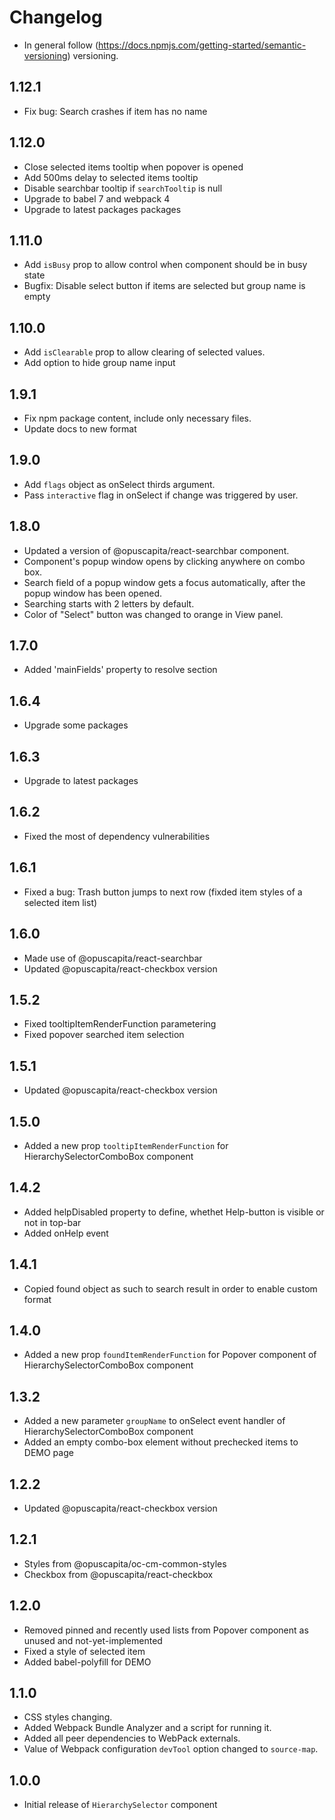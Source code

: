 # Changelog

* In general follow (https://docs.npmjs.com/getting-started/semantic-versioning) versioning.

## <next>

## 1.12.1
* Fix bug: Search crashes if item has no name

## 1.12.0
* Close selected items tooltip when popover is opened
* Add 500ms delay to selected items tooltip
* Disable searchbar tooltip if `searchTooltip` is null
* Upgrade to babel 7 and webpack 4
* Upgrade to latest packages packages

## 1.11.0
* Add `isBusy` prop to allow control when component should be in busy state
* Bugfix: Disable select button if items are selected but group name is empty

## 1.10.0
* Add `isClearable` prop to allow clearing of selected values.
* Add option to hide group name input

## 1.9.1
* Fix npm package content, include only necessary files.
* Update docs to new format

## 1.9.0
* Add `flags` object as onSelect thirds argument.
* Pass `interactive` flag in onSelect if change was triggered by user.

## 1.8.0
* Updated a version of @opuscapita/react-searchbar component.
* Component's popup window opens by clicking anywhere on combo box.
* Search field of a popup window gets a focus automatically, after the popup window has been opened.
* Searching starts with 2 letters by default.
* Color of "Select" button was changed to orange in View panel.

## 1.7.0
* Added 'mainFields' property to resolve section

## 1.6.4
* Upgrade some packages

## 1.6.3
* Upgrade to latest packages

## 1.6.2
* Fixed the most of dependency vulnerabilities

## 1.6.1
* Fixed a bug: Trash button jumps to next row (fixded item styles of a selected item list) 

## 1.6.0

* Made use of @opuscapita/react-searchbar
* Updated @opuscapita/react-checkbox version

## 1.5.2

* Fixed tooltipItemRenderFunction parametering
* Fixed popover searched item selection

## 1.5.1

* Updated @opuscapita/react-checkbox version

## 1.5.0

* Added a new prop `tooltipItemRenderFunction` for HierarchySelectorComboBox component 

## 1.4.2
* Added helpDisabled property to define, whethet Help-button is visible or not in top-bar
* Added onHelp event

## 1.4.1

* Copied found object as such to search result in order to enable custom format

## 1.4.0

* Added a new prop `foundItemRenderFunction` for Popover component of HierarchySelectorComboBox component

## 1.3.2

* Added a new parameter `groupName` to onSelect event handler of HierarchySelectorComboBox component
* Added an empty combo-box element without prechecked items to DEMO page

## 1.2.2

* Updated @opuscapita/react-checkbox version

## 1.2.1

* Styles from @opuscapita/oc-cm-common-styles
* Checkbox from @opuscapita/react-checkbox

## 1.2.0

* Removed pinned and recently used lists from Popover component as unused and not-yet-implemented
* Fixed a style of selected item
* Added babel-polyfill for DEMO

## 1.1.0

* CSS styles changing.
* Added Webpack Bundle Analyzer and a script for running it.
* Added all peer dependencies to WebPack externals.
* Value of Webpack configuration `devTool` option changed to `source-map`.

## 1.0.0

* Initial release of `HierarchySelector` component
